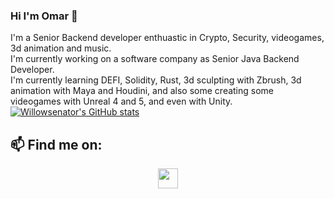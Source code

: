 ### Hi I'm Omar 👋
I'm a Senior Backend developer enthuastic in Crypto, Security, videogames, 3d animation and music. <br>
I'm currently working on a software company as Senior Java Backend Developer. <br>
I'm currently learning DEFI, Solidity, Rust, 3d sculpting with Zbrush, 3d animation with Maya and Houdini, and also some creating some videogames with Unreal 4 and 5, and even with Unity. <br>
[![Willowsenator's GitHub stats](https://github-readme-stats.vercel.app/api?username=willowsenator&count_private=true&show_icons=true&theme=tokyonight)](https://github.com/anuraghazra/github-readme-stats)<br>

## 📫 Find me on:
<p align="center">
<a href="https://www.linkedin.com/in/omar-fernando-moreno-benito-48141a43/" target="blank"><img height="32" width="32" src="https://cdn.jsdelivr.net/npm/simple-icons@v8/icons/[ICON SLUG].svg" /></a>
</p>
<!--
**willowsenator/willowsenator** is a ✨ _special_ ✨ repository because its `README.md` (this file) appears on your GitHub profile.

Here are some ideas to get you started:

- 🔭 I’m currently working on ...
- 🌱 I’m currently learning ...
- 👯 I’m looking to collaborate on ...
- 🤔 I’m looking for help with ...
- 💬 Ask me about ...
- 📫 How to reach me: ...
- 😄 Pronouns: ...
- ⚡ Fun fact: ...
-->
